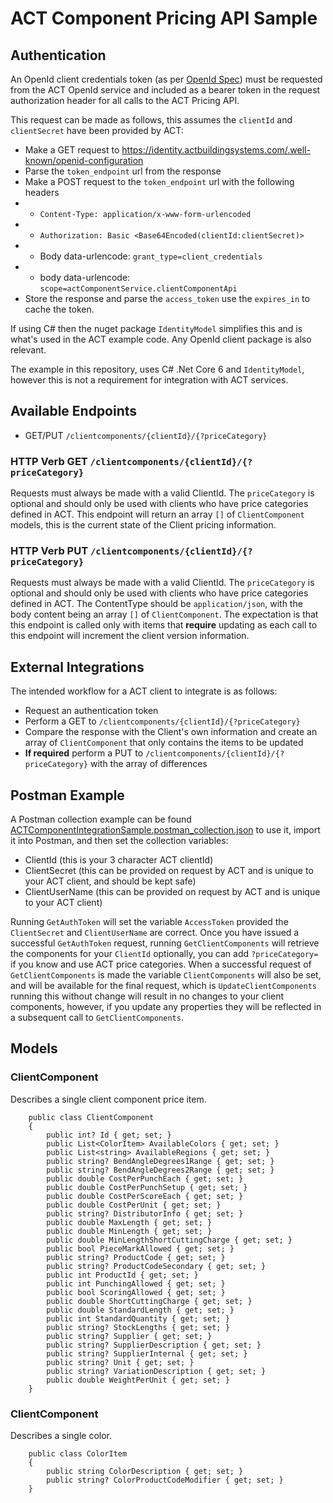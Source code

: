 # ACT Component Pricing API Sample

## Authentication

An OpenId client credentials token (as per [OpenId Spec](https://openid.net/specs/openid-connect-core-1_0.html#TokenEndpoint)) must be requested from the ACT OpenId service and included as a bearer token in the request authorization header for all calls to the ACT Pricing API.

This request can be made as follows, this assumes the `clientId` and `clientSecret` have been provided by ACT:

- Make a GET request to https://identity.actbuildingsystems.com/.well-known/openid-configuration
- Parse the `token_endpoint` url from the response
- Make a POST request to the `token_endpoint` url with the following headers
- - `Content-Type: application/x-www-form-urlencoded`
- - `Authorization: Basic <Base64Encoded(clientId:clientSecret)>`
- - Body data-urlencode: `grant_type=client_credentials`
- - body data-urlencode: `scope=actComponentService.clientComponentApi`
- Store the response and parse the `access_token` use the `expires_in` to cache the token.

If using C# then the nuget package `IdentityModel` simplifies this and is what's used in the ACT example code. Any OpenId client package is also relevant.

The example in this repository, uses C# .Net Core 6 and `IdentityModel`, however this is not a requirement for integration with ACT services. 

## Available Endpoints

-  GET/PUT `/clientcomponents/{clientId}/{?priceCategory}`

### HTTP Verb GET `/clientcomponents/{clientId}/{?priceCategory}`


Requests must always be made with a valid ClientId. The `priceCategory` is optional and should only be used with clients who have price categories defined in ACT.
This endpoint will return an array `[]` of `ClientComponent` models, this is the current state of the Client pricing information.


### HTTP Verb PUT `/clientcomponents/{clientId}/{?priceCategory}`

Requests must always be made with a valid ClientId. The `priceCategory` is optional and should only be used with clients who have price categories defined in ACT.
The ContentType should be `application/json`, with the body content being an array `[]` of `ClientComponent`. The expectation is that this endpoint is called only with items that **require** updating as each call to this endpoint will increment the client version information.

## External Integrations

The intended workflow for a ACT client to integrate is as follows:

- Request an authentication token
- Perform a GET to `/clientcomponents/{clientId}/{?priceCategory}`
- Compare the response with the Client's own information and create an array of `ClientComponent` that only contains the items to be updated
- **If required** perform a PUT to `/clientcomponents/{clientId}/{?priceCategory}` with the array of differences


## Postman Example

A Postman collection example can be found [ACTComponentIntegrationSample.postman_collection.json](ACTComponentIntegrationSample.postman_collection.json) to use it, import it into Postman, and then set the collection variables:

* ClientId (this is your 3 character ACT clientId)
* ClientSecret (this can be provided on request by ACT and is unique to your ACT client, and should be kept safe)
* ClientUserName (this can be provided on request by ACT and is unique to your ACT client)

Running `GetAuthToken` will set the variable `AccessToken` provided the `ClientSecret` and `ClientUserName` are correct.
Once you have issued a successful `GetAuthToken` request, running `GetClientComponents` will retrieve the components for your `ClientId` optionally, you can add `?priceCategory=` if you know and use ACT price categories. When a successful request of `GetClientComponents` is made the variable `ClientComponents` will also be set, and will be available for the final request, which is `UpdateClientComponents` running this without change will result in no changes to your client components, however, if you update any properties they will be reflected in a subsequent call to `GetClientComponents`.


## Models

### ClientComponent

Describes a single client component price item.

```
    public class ClientComponent
    {
        public int? Id { get; set; }
        public List<ColorItem> AvailableColors { get; set; }	
        public List<string> AvailableRegions { get; set; }	
        public string? BendAngleDegrees1Range { get; set; }	
        public string? BendAngleDegrees2Range { get; set; }	
        public double CostPerPunchEach { get; set; }	
        public double CostPerPunchSetup { get; set; }	
        public double CostPerScoreEach { get; set; }	
        public double CostPerUnit { get; set; }	
        public string? DistributorInfo { get; set; }	
        public double MaxLength { get; set; }	
        public double MinLength { get; set; }	
        public double MinLengthShortCuttingCharge { get; set; }	
        public bool PieceMarkAllowed { get; set; }	
        public string? ProductCode { get; set; }	
        public string? ProductCodeSecondary { get; set; }	
        public int ProductId { get; set; }	
        public int PunchingAllowed { get; set; }	
        public bool ScoringAllowed { get; set; }	
        public double ShortCuttingCharge { get; set; }	
        public double StandardLength { get; set; }	
        public int StandardQuantity { get; set; }	
        public string? StockLengths { get; set; }	
        public string? Supplier { get; set; }	
        public string? SupplierDescription { get; set; }	
        public string? SupplierInternal { get; set; }	
        public string? Unit { get; set; }	
        public string? VariationDescription { get; set; }	
        public double WeightPerUnit { get; set; }
    }    
```

### ClientComponent

Describes a single color.

```
    public class ColorItem
    {
        public string ColorDescription { get; set; }
        public string? ColorProductCodeModifier { get; set; }
    }
```
